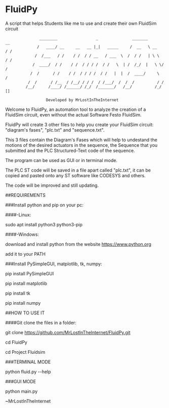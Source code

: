 # FluidPy
A script that helps Students like me to use and create their own FluidSim circuit

                
                   ________                 _               _______         __     
                  /   ____/ __     __   __ |_|   _____     /  __   \ __    / /     
                 /  /___   / /    / /  / / __   / ___  \  /  / /   | \ \  / /      
                /  ____/  / /    / /  / / / /  / /   \  | /  /_/  |   \ \/ /       
               /  /      / /    / /  / / / /  / /   |  |  /  ____/     \  /        
              /  /      / /__  / /__/ / / /  / /___/  /  /  /          / /         
             /__/      /____/ /______/ /_/  /_______/   /__/          /_/   []     
                
                      Developed by MrLostInTheInternet
                
Welcome to FluidPy, an automation tool to analyze the creation of a FluidSim circuit, 
even without the actual Software Festo FluidSim.

FluidPy will create 3 other files to help you create your FluidSim circuit: "diagram's fases",
"plc.txt" and "sequence.txt".

This 3 files contain the Diagram's Fases which will help to
undestand the motions of the desired actuators in the sequence, the Sequence that you submitted
and the PLC Structured-Text code of the sequence.

The program can be used as GUI or in terminal mode.

The PLC ST code will be saved in a file apart called "plc.txt", it can be copied and
pasted onto any ST software like CODESYS and others.

The code will be improved and still updating.



##REQUIREMENTS


###Install python and pip on your pc:



####-Linux:

sudo apt install python3 python3-pip



####-Windows:

download and install python from the website https://www.python.org

add it to your PATH



###Install PySimpleGUI, matplotlib, tk, numpy:



pip install PySimpleGUI

pip install matplotlib

pip install tk

pip install numpy



##HOW TO USE IT

####Git clone the files in a folder:

git clone https://github.com/MrLostInTheInternet/FluidPy.git

cd FluidPy

cd Project Fluidsim

###TERMINAL MODE

python fluid.py --help

###GUI MODE

python main.py




~MrLostInTheInternet

